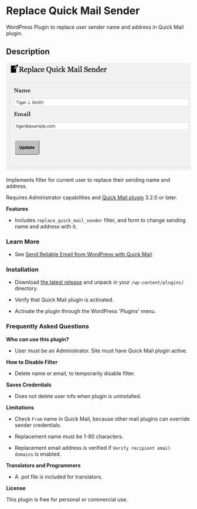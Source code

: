 Replace Quick Mail Sender
====================

WordPress Plugin to replace user sender name and address in Quick Mail plugin.

Description
-----------

![screenshot](screenshot.png)


Implements filter for current user to replace their sending name and address.

Requires Administrator capabilities and [Quick Mail plugin](https://github.com/mitchelldmiller/quick-mail-wp-plugin) 3.2.0 or later.

__Features__

* Includes `replace_quick_mail_sender` filter, and form to change sending name and address with it. 

### Learn More

* See [Send Reliable Email from WordPress with Quick Mail](https://wheredidmybraingo.com/send-reliable-email-wordpress-quick-mail/).

### Installation ###

* Download [the latest release](https://github.com/mitchelldmiller/replace-quick-mail-sender/releases/latest) and unpack in your `/wp-content/plugins/` directory.

* Verify that Quick Mail plugin is activated.

* Activate the plugin through the WordPress 'Plugins' menu.

### Frequently Asked Questions ###

__Who can use this plugin?__

* User must be an Administrator. Site must have Quick Mail plugin active.

__How to Disable Filter__

* Delete name or email, to temporarily disable filter.

__Saves Credentials__

* Does not delete user info when plugin is uninstalled.

__Limitations__

* Check `From` name in Quick Mail, because other mail plugins can override sender credentials.

* Replacement name must be 1-80 characters.

* Replacement email address is verified if `Verify recipient email domains` is enabled.

__Translators and Programmers__

* A .pot file is included for translators.

__License__

This plugin is free for personal or commercial use. 
